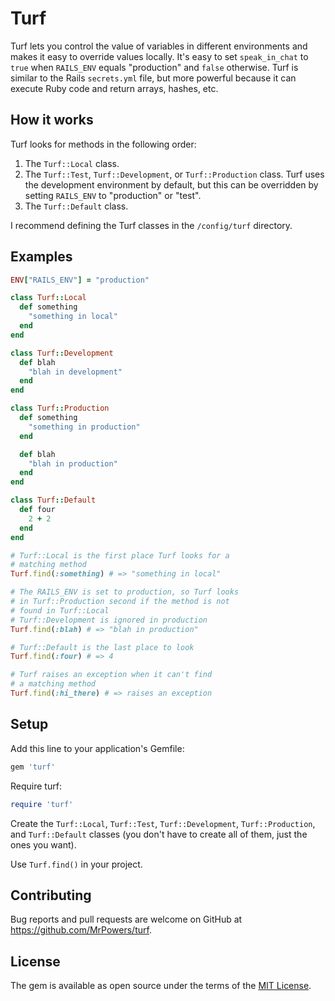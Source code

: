 # Turf

Turf lets you control the value of variables in different environments and makes it easy to override values locally.  It's easy to set `speak_in_chat` to `true` when `RAILS_ENV` equals "production" and `false` otherwise.  Turf is similar to the Rails `secrets.yml` file, but more powerful because it can execute Ruby code and return arrays, hashes, etc.


## How it works

Turf looks for methods in the following order:

1. The `Turf::Local` class.
2. The `Turf::Test`, `Turf::Development`, or `Turf::Production` class.  Turf uses the development environment by default, but this can be overridden by setting `RAILS_ENV` to "production" or "test".
3. The `Turf::Default` class.

I recommend defining the Turf classes in the `/config/turf` directory.


## Examples

```ruby
ENV["RAILS_ENV"] = "production"

class Turf::Local
  def something
    "something in local"
  end
end

class Turf::Development
  def blah
    "blah in development"
  end
end

class Turf::Production
  def something
    "something in production"
  end

  def blah
    "blah in production"
  end
end

class Turf::Default
  def four
    2 + 2
  end
end

# Turf::Local is the first place Turf looks for a
# matching method
Turf.find(:something) # => "something in local"

# The RAILS_ENV is set to production, so Turf looks
# in Turf::Production second if the method is not
# found in Turf::Local
# Turf::Development is ignored in production
Turf.find(:blah) # => "blah in production"

# Turf::Default is the last place to look
Turf.find(:four) # => 4

# Turf raises an exception when it can't find
# a matching method
Turf.find(:hi_there) # => raises an exception
```

## Setup

Add this line to your application's Gemfile:

```ruby
gem 'turf'
```

Require turf:

```ruby
require 'turf'
```

Create the `Turf::Local`, `Turf::Test`, `Turf::Development`, `Turf::Production`, and `Turf::Default` classes (you don't have to create all of them, just the ones you want).

Use `Turf.find()` in your project.

## Contributing

Bug reports and pull requests are welcome on GitHub at https://github.com/MrPowers/turf.


## License

The gem is available as open source under the terms of the [MIT License](http://opensource.org/licenses/MIT).
